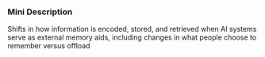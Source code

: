 ### Mini Description

Shifts in how information is encoded, stored, and retrieved when AI systems serve as external memory aids, including changes in what people choose to remember versus offload
